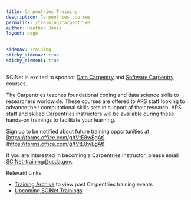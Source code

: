 ```yaml
---
title: Carpentries Training
description: Carpentries courses 
permalink: /training/carpentries
author: Heather Jones
layout: page

 
sidenav: Training
sticky_sidenav: true
sticky_element: true
---
```


SCINet is excited to sponsor [Data Carpentry](https://datacarpentry.org/ecology-workshop/) and [Software Carpentry](https://software-carpentry.org/lessons/) courses.

The Carpentries teaches foundational coding and data science skills to researchers worldwide. These courses are offered to ARS staff looking to advance their computational skills sets in support of their research. ARS staff and skilled Carpentries instructors will be available during these hands-on trainings to facilitate your learning. 

Sign up to be notified about future training opportunities at [https://forms.office.com/g/tVtE8wEgAt](https://forms.office.com/g/tVtE8wEgAt)

If you are interested in becoming a Carpentries Instructor, please email SCINet-training@usda.gov.


Relevant Links
- [Training Archive](https://scinet.usda.gov/training-archive/) to view past Carpentries training events
- [Upcoming SCINet Trainings](https://scinet.usda.gov/training/training_event)

